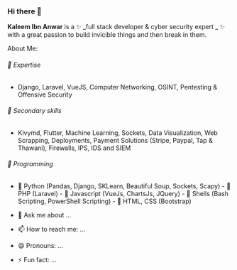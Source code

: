 ### Hi there 👋

**Kaleem Ibn Anwar** is a ✨ _full stack developer & cyber security expert _ ✨ with a great passion to build invicible things and then break in them.

About Me:
###### 🔭 Expertise
  - Django, Laravel, VueJS, Computer Networking, OSINT, Pentesting & Offensive Security
###### 👯 Secondary skills
  - Kivymd, Flutter, Machine Learning, Sockets, Data Visualization, Web Scrapping, Deployments, Payment Solutions (Stripe, Paypal, Tap & Thawani), Firewalls, IPS, IDS and SIEM
###### 🔭 Programming
  - 🤔 Python (Pandas, Django, SKLearn, Beautiful Soup, Sockets, Scapy)  - 🤔 PHP (Laravel)  - 🤔 Javascript (VueJs, ChartsJs, JQuery)  - 🤔 Shells (Bash Scripting, PowerShell Scripting)  - 🤔 HTML, CSS (Bootstrap)

- 💬 Ask me about ...
- 📫 How to reach me: ...
- 😄 Pronouns: ...
- ⚡ Fun fact: ...
